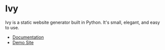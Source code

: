 # Ivy

Ivy is a static website generator built in Python. It's small, elegant, and easy to use.

* [Documentation](http://www.dmulholl.com/docs/ivy/dev/)
* [Demo Site](http://www.dmulholl.com/demos/ivy/)

